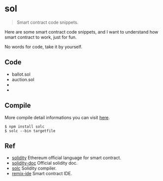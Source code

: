 # sol

> Smart contract code snippets.

Here are some smart contract code snippets, and I want to understand how smart contract to work, just for fun.

No words for code, take it by yourself.


## Code

- ballot.sol
- auction.sol
-
-



## Compile

More compile detail informations you can visit [here](https://solidity.readthedocs.io/en/v0.4.25/using-the-compiler.html).

```Shell
$ npm install solc
$ solc --bin targetfile

```


## Ref

- [solidity](https://github.com/ethereum/solidity) Ethereum official language for smart contract.
- [solidity-doc](https://solidity.readthedocs.io/en/v0.4.24/index.html) Official solidity doc.
- [solc](https://github.com/ethereum/solc-js) Solidity compiler.
- [remix-ide](https://github.com/ethereum/remix-ide) Smart contract IDE.
